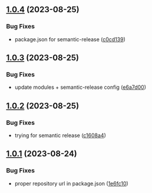 ## [1.0.4](https://github.com/spaceagetv/electron-file-download/compare/v1.0.3...v1.0.4) (2023-08-25)


### Bug Fixes

* package.json for semantic-release ([c0cd139](https://github.com/spaceagetv/electron-file-download/commit/c0cd1393ac31b74e07817cd4e88ad3d1c5c888a2))

## [1.0.3](https://github.com/spaceagetv/electron-file-download/compare/v1.0.2...v1.0.3) (2023-08-25)


### Bug Fixes

* update modules + semantic-release config ([e6a7d00](https://github.com/spaceagetv/electron-file-download/commit/e6a7d00c4fc560151b18f5bc35cb9e89705d6a2d))

## [1.0.2](https://github.com/spaceagetv/electron-file-download/compare/v1.0.1...v1.0.2) (2023-08-25)


### Bug Fixes

* trying for semantic release ([c1608a4](https://github.com/spaceagetv/electron-file-download/commit/c1608a4ff72761b76ab80fc8a6b714e300540136))

## [1.0.1](https://github.com/spaceagetv/electron-file-download/compare/v1.0.0...v1.0.1) (2023-08-24)


### Bug Fixes

* proper repository url in package.json ([1e6fc10](https://github.com/spaceagetv/electron-file-download/commit/1e6fc10a0d803b04e1fd68a35b546aadbbd49a70))
